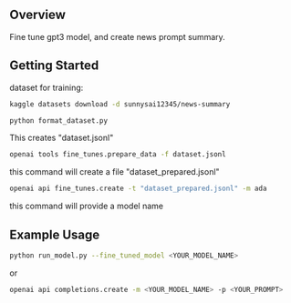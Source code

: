 

## Overview

Fine tune gpt3 model, and create news prompt summary.


## Getting Started

dataset for training:
```bash
kaggle datasets download -d sunnysai12345/news-summary
```

```bash
python format_dataset.py
```
This creates "dataset.jsonl"

```bash
openai tools fine_tunes.prepare_data -f dataset.jsonl
```
this command will create a file "dataset_prepared.jsonl"

```bash
openai api fine_tunes.create -t "dataset_prepared.jsonl" -m ada
```
this command will provide a model name

## Example Usage

```bash
python run_model.py --fine_tuned_model <YOUR_MODEL_NAME>
```
or 
```bash
openai api completions.create -m <YOUR_MODEL_NAME> -p <YOUR_PROMPT>
```
